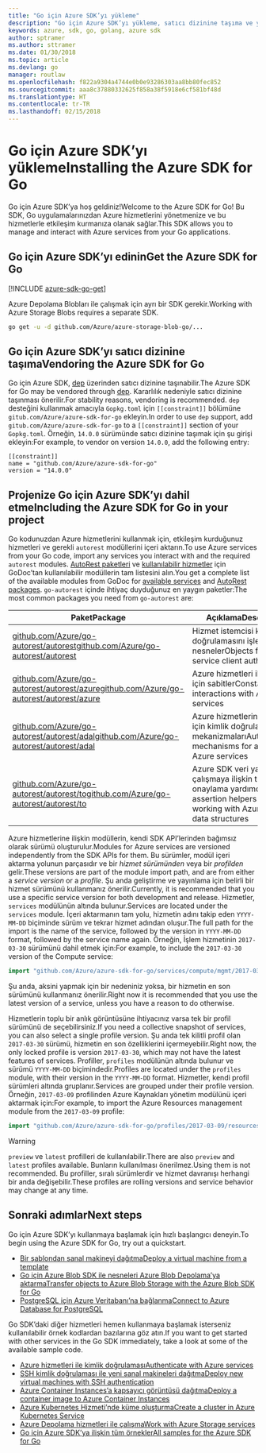 ```yaml
---
title: "Go için Azure SDK’yı yükleme"
description: "Go için Azure SDK’yı yükleme, satıcı dizinine taşıma ve yapılandırma."
keywords: azure, sdk, go, golang, azure sdk
author: sptramer
ms.author: sttramer
ms.date: 01/30/2018
ms.topic: article
ms.devlang: go
manager: routlaw
ms.openlocfilehash: f822a9304a4744e0b0e93286303aa8bb80fec852
ms.sourcegitcommit: aaa8c37880332625f858a38f5918e6cf581bf48d
ms.translationtype: HT
ms.contentlocale: tr-TR
ms.lasthandoff: 02/15/2018
---
```

# <a name="installing-the-azure-sdk-for-go"></a><span data-ttu-id="d11eb-104">Go için Azure SDK’yı yükleme</span><span class="sxs-lookup"><span data-stu-id="d11eb-104">Installing the Azure SDK for Go</span></span>

<span data-ttu-id="d11eb-105">Go için Azure SDK’ya hoş geldiniz!</span><span class="sxs-lookup"><span data-stu-id="d11eb-105">Welcome to the Azure SDK for Go!</span></span> <span data-ttu-id="d11eb-106">Bu SDK, Go uygulamalarınızdan Azure hizmetlerini yönetmenize ve bu hizmetlerle etkileşim kurmanıza olanak sağlar.</span><span class="sxs-lookup"><span data-stu-id="d11eb-106">This SDK allows you to manage and interact with Azure services from your Go applications.</span></span>

## <a name="get-the-azure-sdk-for-go"></a><span data-ttu-id="d11eb-107">Go için Azure SDK’yı edinin</span><span class="sxs-lookup"><span data-stu-id="d11eb-107">Get the Azure SDK for Go</span></span>

[!INCLUDE [azure-sdk-go-get](includes/azure-sdk-go-get.md)]

<span data-ttu-id="d11eb-108">Azure Depolama Blobları ile çalışmak için ayrı bir SDK gerekir.</span><span class="sxs-lookup"><span data-stu-id="d11eb-108">Working with Azure Storage Blobs requires a separate SDK.</span></span>

```bash
go get -u -d github.com/Azure/azure-storage-blob-go/...
```

## <a name="vendoring-the-azure-sdk-for-go"></a><span data-ttu-id="d11eb-109">Go için Azure SDK’yı satıcı dizinine taşıma</span><span class="sxs-lookup"><span data-stu-id="d11eb-109">Vendoring the Azure SDK for Go</span></span>

<span data-ttu-id="d11eb-110">Go için Azure SDK, [dep](https://github.com/golang/dep) üzerinden satıcı dizinine taşınabilir.</span><span class="sxs-lookup"><span data-stu-id="d11eb-110">The Azure SDK for Go may be vendored through [dep](https://github.com/golang/dep).</span></span> <span data-ttu-id="d11eb-111">Kararlılık nedeniyle satıcı dizinine taşınması önerilir.</span><span class="sxs-lookup"><span data-stu-id="d11eb-111">For stability reasons, vendoring is recommended.</span></span> <span data-ttu-id="d11eb-112">`dep` desteğini kullanmak amacıyla `Gopkg.toml` için `[[constraint]]` bölümüne `gitub.com/Azure/azure-sdk-for-go` ekleyin.</span><span class="sxs-lookup"><span data-stu-id="d11eb-112">In order to use `dep` support, add `gitub.com/Azure/azure-sdk-for-go` to a `[[constraint]]` section of your `Gopkg.toml`.</span></span> <span data-ttu-id="d11eb-113">Örneğin, `14.0.0` sürümünde satıcı dizinine taşımak için şu girişi ekleyin:</span><span class="sxs-lookup"><span data-stu-id="d11eb-113">For example, to vendor on version `14.0.0`, add the following entry:</span></span>

```
[[constraint]]
name = "github.com/Azure/azure-sdk-for-go"
version = "14.0.0"
```

## <a name="including-the-azure-sdk-for-go-in-your-project"></a><span data-ttu-id="d11eb-114">Projenize Go için Azure SDK’yı dahil etme</span><span class="sxs-lookup"><span data-stu-id="d11eb-114">Including the Azure SDK for Go in your project</span></span>

<span data-ttu-id="d11eb-115">Go kodunuzdan Azure hizmetlerini kullanmak için, etkileşim kurduğunuz hizmetleri ve gerekli `autorest` modüllerini içeri aktarın.</span><span class="sxs-lookup"><span data-stu-id="d11eb-115">To use Azure services from your Go code, import any services you interact with and the required `autorest` modules.</span></span>
<span data-ttu-id="d11eb-116">[AutoRest paketleri](https://godoc.org/github.com/Azure/go-autorest) ve [kullanılabilir hizmetler](https://godoc.org/github.com/Azure/azure-sdk-for-go) için GoDoc’tan kullanılabilir modüllerin tam listesini alın.</span><span class="sxs-lookup"><span data-stu-id="d11eb-116">You get a complete list of the available modules from GoDoc for [available services](https://godoc.org/github.com/Azure/azure-sdk-for-go) and [AutoRest packages](https://godoc.org/github.com/Azure/go-autorest).</span></span> <span data-ttu-id="d11eb-117">`go-autorest` içinde ihtiyaç duyduğunuz en yaygın paketler:</span><span class="sxs-lookup"><span data-stu-id="d11eb-117">The most common packages you need from `go-autorest` are:</span></span>

| <span data-ttu-id="d11eb-118">Paket</span><span class="sxs-lookup"><span data-stu-id="d11eb-118">Package</span></span> | <span data-ttu-id="d11eb-119">Açıklama</span><span class="sxs-lookup"><span data-stu-id="d11eb-119">Description</span></span> |
|---------|-------------|
| <span data-ttu-id="d11eb-120">[github.com/Azure/go-autorest/autorest][autorest]</span><span class="sxs-lookup"><span data-stu-id="d11eb-120">[github.com/Azure/go-autorest/autorest][autorest]</span></span> | <span data-ttu-id="d11eb-121">Hizmet istemcisi kimlik doğrulamasını işlemek için nesneler</span><span class="sxs-lookup"><span data-stu-id="d11eb-121">Objects for handling service client authentication</span></span> |
| <span data-ttu-id="d11eb-122">[github.com/Azure/go-autorest/autorest/azure][autorest/azure]</span><span class="sxs-lookup"><span data-stu-id="d11eb-122">[github.com/Azure/go-autorest/autorest/azure][autorest/azure]</span></span> | <span data-ttu-id="d11eb-123">Azure hizmetleri ile etkileşim için sabitler</span><span class="sxs-lookup"><span data-stu-id="d11eb-123">Constants for interactions with Azure services</span></span> |
| <span data-ttu-id="d11eb-124">[github.com/Azure/go-autorest/autorest/adal][autorest/adal]</span><span class="sxs-lookup"><span data-stu-id="d11eb-124">[github.com/Azure/go-autorest/autorest/adal][autorest/adal]</span></span> | <span data-ttu-id="d11eb-125">Azure hizmetlerine erişmek için kimlik doğrulaması mekanizmaları</span><span class="sxs-lookup"><span data-stu-id="d11eb-125">Authentication mechanisms for accessing Azure services</span></span> |
| <span data-ttu-id="d11eb-126">[github.com/Azure/go-autorest/autorest/to][autorest/to]</span><span class="sxs-lookup"><span data-stu-id="d11eb-126">[github.com/Azure/go-autorest/autorest/to][autorest/to]</span></span> | <span data-ttu-id="d11eb-127">Azure SDK veri yapıları ile çalışmaya ilişkin tür onaylama yardımcıları</span><span class="sxs-lookup"><span data-stu-id="d11eb-127">Type assertion helpers for working with Azure SDK data structures</span></span> |

[autorest]: https://godoc.org/github.com/Azure/go-autorest/autorest
[autorest/azure]: https://godoc.org/github.com/Azure/go-autorest/autorest/azure
[autorest/adal]: https://godoc.org/github.com/Azure/go-autorest/autorest/adal
[autorest/to]: https://godoc.org/github.com/Azure/go-autorest/autorest/to

<span data-ttu-id="d11eb-128">Azure hizmetlerine ilişkin modüllerin, kendi SDK API’lerinden bağımsız olarak sürümü oluşturulur.</span><span class="sxs-lookup"><span data-stu-id="d11eb-128">Modules for Azure services are versioned independently from the SDK APIs for them.</span></span> <span data-ttu-id="d11eb-129">Bu sürümler, modül içeri aktarma yolunun parçasıdır ve bir _hizmet sürümünden_ veya bir _profilden_ gelir.</span><span class="sxs-lookup"><span data-stu-id="d11eb-129">These versions are part of the module import path, and are from either a _service version_ or a _profile_.</span></span> <span data-ttu-id="d11eb-130">Şu anda geliştirme ve yayınlama için belirli bir hizmet sürümünü kullanmanız önerilir.</span><span class="sxs-lookup"><span data-stu-id="d11eb-130">Currently, it is recommended that you use a specific service version for both development and release.</span></span> <span data-ttu-id="d11eb-131">Hizmetler, `services` modülünün altında bulunur.</span><span class="sxs-lookup"><span data-stu-id="d11eb-131">Services are located under the `services` module.</span></span> <span data-ttu-id="d11eb-132">İçeri aktarmanın tam yolu, hizmetin adını takip eden `YYYY-MM-DD` biçiminde sürüm ve tekrar hizmet adından oluşur.</span><span class="sxs-lookup"><span data-stu-id="d11eb-132">The full path for the import is the name of the service, followed by the version in `YYYY-MM-DD` format, followed by the service name again.</span></span> <span data-ttu-id="d11eb-133">Örneğin, İşlem hizmetinin `2017-03-30` sürümünü dahil etmek için:</span><span class="sxs-lookup"><span data-stu-id="d11eb-133">For example, to include the `2017-03-30` version of the Compute service:</span></span>

```go
import "github.com/Azure/azure-sdk-for-go/services/compute/mgmt/2017-03-30/compute"
```

<span data-ttu-id="d11eb-134">Şu anda, aksini yapmak için bir nedeniniz yoksa, bir hizmetin en son sürümünü kullanmanız önerilir.</span><span class="sxs-lookup"><span data-stu-id="d11eb-134">Right now it is recommended that you use the latest version of a service, unless you have a reason to do otherwise.</span></span>

<span data-ttu-id="d11eb-135">Hizmetlerin toplu bir anlık görüntüsüne ihtiyacınız varsa tek bir profil sürümünü de seçebilirsiniz.</span><span class="sxs-lookup"><span data-stu-id="d11eb-135">If you need a collective snapshot of services, you can also select a single profile version.</span></span> <span data-ttu-id="d11eb-136">Şu anda tek kilitli profil olan `2017-03-30` sürümü, hizmetin en son özelliklerini içermeyebilir.</span><span class="sxs-lookup"><span data-stu-id="d11eb-136">Right now, the only locked profile is version `2017-03-30`, which may not have the latest features of services.</span></span> <span data-ttu-id="d11eb-137">Profiller, `profiles` modülünün altında bulunur ve sürümü `YYYY-MM-DD` biçimindedir.</span><span class="sxs-lookup"><span data-stu-id="d11eb-137">Profiles are located under the `profiles` module, with their version in the `YYYY-MM-DD` format.</span></span> <span data-ttu-id="d11eb-138">Hizmetler, kendi profil sürümleri altında gruplanır.</span><span class="sxs-lookup"><span data-stu-id="d11eb-138">Services are grouped under their profile version.</span></span> <span data-ttu-id="d11eb-139">Örneğin, `2017-03-09` profilinden Azure Kaynakları yönetim modülünü içeri aktarmak için:</span><span class="sxs-lookup"><span data-stu-id="d11eb-139">For example, to import the Azure Resources management module from the `2017-03-09` profile:</span></span>

```go
import "github.com/Azure/azure-sdk-for-go/profiles/2017-03-09/resources/mgmt/resources"
```

> [!WARNING]
> <span data-ttu-id="d11eb-140">`preview` ve `latest` profilleri de kullanılabilir.</span><span class="sxs-lookup"><span data-stu-id="d11eb-140">There are also `preview` and `latest` profiles available.</span></span> <span data-ttu-id="d11eb-141">Bunların kullanılması önerilmez.</span><span class="sxs-lookup"><span data-stu-id="d11eb-141">Using them is not recommended.</span></span> <span data-ttu-id="d11eb-142">Bu profiller, sıralı sürümlerdir ve hizmet davranışı herhangi bir anda değişebilir.</span><span class="sxs-lookup"><span data-stu-id="d11eb-142">These profiles are rolling versions and service behavior may change at any time.</span></span>

## <a name="next-steps"></a><span data-ttu-id="d11eb-143">Sonraki adımlar</span><span class="sxs-lookup"><span data-stu-id="d11eb-143">Next steps</span></span>

<span data-ttu-id="d11eb-144">Go için Azure SDK’yı kullanmaya başlamak için hızlı başlangıcı deneyin.</span><span class="sxs-lookup"><span data-stu-id="d11eb-144">To begin using the Azure SDK for Go, try out a quickstart.</span></span>

* [<span data-ttu-id="d11eb-145">Bir şablondan sanal makineyi dağıtma</span><span class="sxs-lookup"><span data-stu-id="d11eb-145">Deploy a virtual machine from a template</span></span>](azure-sdk-go-qs-vm.md)
* [<span data-ttu-id="d11eb-146">Go için Azure Blob SDK ile nesneleri Azure Blob Depolama’ya aktarma</span><span class="sxs-lookup"><span data-stu-id="d11eb-146">Transfer objects to Azure Blob Storage with the Azure Blob SDK for Go</span></span>](/azure/storage/blobs/storage-quickstart-blobs-go?toc=%2fgo%2fazure%2ftoc.json)
* [<span data-ttu-id="d11eb-147">PostgreSQL için Azure Veritabanı’na bağlanma</span><span class="sxs-lookup"><span data-stu-id="d11eb-147">Connect to Azure Database for PostgreSQL</span></span>](/azure/postgresql/connect-go?toc=%2fgo%2fazure%2ftoc.json)

<span data-ttu-id="d11eb-148">Go SDK’daki diğer hizmetleri hemen kullanmaya başlamak isterseniz kullanılabilir örnek kodlardan bazılarına göz atın.</span><span class="sxs-lookup"><span data-stu-id="d11eb-148">If you want to get started with other services in the Go SDK immediately, take a look at some of the available sample code.</span></span>

* [<span data-ttu-id="d11eb-149">Azure hizmetleri ile kimlik doğrulaması</span><span class="sxs-lookup"><span data-stu-id="d11eb-149">Authenticate with Azure services</span></span>](https://github.com/Azure-Samples/azure-sdk-for-go-samples/tree/master/iam)
* [<span data-ttu-id="d11eb-150">SSH kimlik doğrulaması ile yeni sanal makineleri dağıtma</span><span class="sxs-lookup"><span data-stu-id="d11eb-150">Deploy new virtual machines with SSH authentication</span></span>](https://github.com/Azure-Samples/azure-sdk-for-go-samples/tree/master/compute)
* [<span data-ttu-id="d11eb-151">Azure Container Instances’a kapsayıcı görüntüsü dağıtma</span><span class="sxs-lookup"><span data-stu-id="d11eb-151">Deploy a container image to Azure Container Instances</span></span>](https://github.com/Azure-Samples/azure-sdk-for-go-samples/tree/master/containerinstance)
* [<span data-ttu-id="d11eb-152">Azure Kubernetes Hizmeti’nde küme oluşturma</span><span class="sxs-lookup"><span data-stu-id="d11eb-152">Create a cluster in Azure Kubernetes Service</span></span>](https://github.com/Azure-Samples/azure-sdk-for-go-samples/tree/master/containerservice)
* [<span data-ttu-id="d11eb-153">Azure Depolama hizmetleri ile çalışma</span><span class="sxs-lookup"><span data-stu-id="d11eb-153">Work with Azure Storage services</span></span>](https://github.com/Azure-Samples/azure-sdk-for-go-samples/tree/master/storage)
* [<span data-ttu-id="d11eb-154">Go için Azure SDK’ya ilişkin tüm örnekler</span><span class="sxs-lookup"><span data-stu-id="d11eb-154">All samples for the Azure SDK for Go</span></span>](https://github.com/azure-samples/azure-sdk-for-go-samples)
